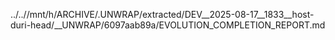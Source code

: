 ../..//mnt/h/ARCHIVE/.UNWRAP/extracted/DEV__2025-08-17__1833__host-duri-head/__UNWRAP/6097aab89a/EVOLUTION_COMPLETION_REPORT.md
